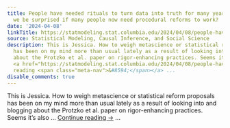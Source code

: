 ```yaml
---
title: People have needed rituals to turn data into truth for many years. Why would
  we be surprised if many people now need procedural reforms to work?
date: '2024-04-08'
linkTitle: https://statmodeling.stat.columbia.edu/2024/04/08/people-have-needed-rituals-to-turn-data-into-truth-for-many-years-why-would-we-be-surprised-if-many-people-now-need-procedural-reforms-to-work/
source: Statistical Modeling, Causal Inference, and Social Science
description: This is Jessica. How to weigh metascience or statistical reform proposals
  has been on my mind more than usual lately as a result of looking into and blogging
  about the Protzko et al. paper on rigor-enhancing practices. Seems it’s also &#8230;
  <a href="https://statmodeling.stat.columbia.edu/2024/04/08/people-have-needed-rituals-to-turn-data-into-truth-for-many-years-why-would-we-be-surprised-if-many-people-now-need-procedural-reforms-to-work/">Continue
  reading <span class="meta-nav">&#8594;</span></a> ...
disable_comments: true
---
```

This is Jessica. How to weigh metascience or statistical reform proposals has been on my mind more than usual lately as a result of looking into and blogging about the Protzko et al. paper on rigor-enhancing practices. Seems it’s also &#8230; <a href="https://statmodeling.stat.columbia.edu/2024/04/08/people-have-needed-rituals-to-turn-data-into-truth-for-many-years-why-would-we-be-surprised-if-many-people-now-need-procedural-reforms-to-work/">Continue reading <span class="meta-nav">&#8594;</span></a> ...